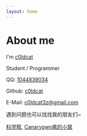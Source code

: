 ```yaml
---
layout: home
---
```


# About me

I\'m [c0ldcat](http://c0ldcat.ml)

Student / Programmer

QQ: [1044839034](tencent://message/?uin=1044839034)

Github: [c0ldcat](https://github.com/c0ldcat)

E-Mail: [c0ldcat3z@gmail.com](mailto:c0ldcat3z@gmail.com)

遇到问题也可以找找我的朋友们~

[科学帮](http://www.krrr.party), [Canarypwn酱的小窝](http://asswecan.me)

<script type="text/javascript">
var authorItem = $("#author-name");
var author = authorItem.text();
authorItem.empty();
authorItem.typetype("FireZ").backspace(5).typetype(author);
</script>
